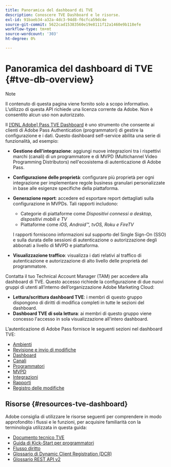 ```yaml
---
title: Panoramica del dashboard di TVE
description: Conoscere TVE Dashboard e le risorse.
exl-id: 91baeb34-a32a-4dc3-94d8-f6cfca59dc4e
source-git-commit: 5622cad15383560e19e8111f12a1460e9b118efe
workflow-type: tm+mt
source-wordcount: '303'
ht-degree: 0%

---
```


# Panoramica del dashboard di TVE {#tve-db-overview}

>[!NOTE]
>
>Il contenuto di questa pagina viene fornito solo a scopo informativo. L’utilizzo di questa API richiede una licenza corrente da Adobe. Non è consentito alcun uso non autorizzato.

Il [[!DNL Adobe] Pass TVE Dashboard](https://experience.adobe.com/pass/authentication) è uno strumento che consente ai clienti di Adobe Pass Authentication (programmatori) di gestire la configurazione e i dati. Questo dashboard self-service abilita una serie di funzionalità, ad esempio:

* **Gestione dell&#39;integrazione**: aggiungi nuove integrazioni tra i rispettivi marchi (canali) di un programmatore e di MVPD (Multichannel Video Programming Distributors) nell&#39;ecosistema di autenticazione di Adobe Pass.

* **Configurazione delle proprietà**: configurare più proprietà per ogni integrazione per implementare regole business granulari personalizzate in base alle esigenze specifiche della piattaforma.

* **Generazione report**: accedere ed esportare report dettagliati sulla configurazione in MVPDs. Tali rapporti includono:
   * Categorie di piattaforme come *Dispositivi connessi a desktop, dispositivi mobili e TV*
   * Piattaforme come *iOS, Android™, tvOS, Roku e FireTV*

  I rapporti forniscono informazioni sul supporto del Single Sign-On (SSO) e sulla durata delle sessioni di autenticazione o autorizzazione degli abbonati a livello di MVPD e piattaforma.

* **Visualizzazione traffico**: visualizza i dati relativi al traffico di autenticazione e autorizzazione di alto livello delle proprietà del programmatore.

Contatta il tuo Technical Account Manager (TAM) per accedere alla dashboard di TVE. Questo accesso richiede la configurazione di due nuovi gruppi di utenti all’interno dell’organizzazione Adobe Marketing Cloud:

* **Lettura/scrittura dashboard TVE**: i membri di questo gruppo dispongono di diritti di modifica completi in tutte le sezioni del dashboard.
* **Dashboard TVE di sola lettura**: ai membri di questo gruppo viene concesso l&#39;accesso in sola visualizzazione all&#39;intero dashboard.

L’autenticazione di Adobe Pass fornisce le seguenti sezioni nel dashboard TVE:

* [Ambienti](/help/authentication/user-guide-tve-dashboard/tve-dashboard-environments.md)
* [Revisione e invio di modifiche](/help/authentication/user-guide-tve-dashboard/tve-dashboard-review-push-changes.md)
* [Dashboard](/help/authentication/user-guide-tve-dashboard/tve-dashboard-home.md)
* [Canali](/help/authentication/user-guide-tve-dashboard/tve-dashboard-channels.md)
* [Programmatori](/help/authentication/user-guide-tve-dashboard/tve-dashboard-programmers.md)
* [MVPD](/help/authentication/user-guide-tve-dashboard/tve-dashboard-mvpds.md)
* [Integrazioni](/help/authentication/user-guide-tve-dashboard/tve-dashboard-integrations.md)
* [Rapporti](/help/authentication/user-guide-tve-dashboard/tve-dashboard-reports.md)
* [Registro delle modifiche](/help/authentication/user-guide-tve-dashboard/tve-dashboard-changes-log.md)

## Risorse {#resources-tve-dashboard}

Adobe consiglia di utilizzare le risorse seguenti per comprendere in modo approfondito i flussi e le funzioni, per acquisire familiarità con la terminologia utilizzata in questa guida:

* [Documento tecnico TVE](/help/authentication/kickstart/technical-paper.md)
* [Guida di Kick-Start per programmatori](/help/authentication/kickstart/programmer-kickstart-guide.md)
* [Flusso diritto](/help/authentication/integration-guide-programmers/entitlement-flow.md)
* [Glossario di Dynamic Client Registration (DCR)](/help/authentication/integration-guide-programmers/rest-apis/rest-api-dcr/dynamic-client-registration-glossary.md)
* [Glossario REST API v2](/help/authentication/integration-guide-programmers/rest-apis/rest-api-v2/rest-api-v2-glossary.md)
